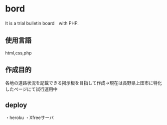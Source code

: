 # bord
It is a trial bulletin board　with PHP.
<h2>使用言語</h2>
html,css,php
<h2>作成目的</h2>
各地の道路状況を記載できる掲示板を目指して作成→現在は長野県上田市に特化したページにて試行運用中

<h2>deploy</h2>
・heroku
・Xfreeサーバ



